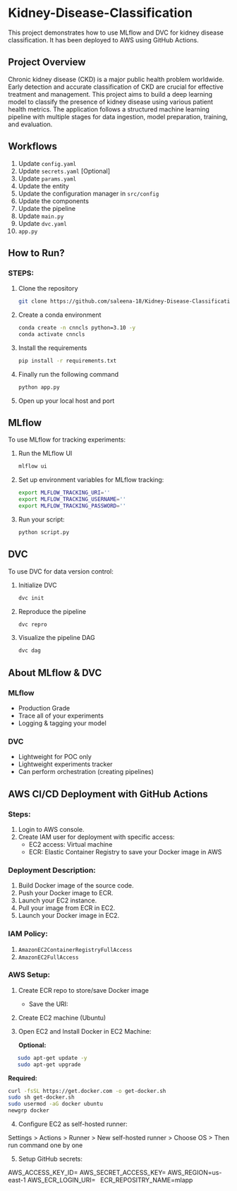 # Kidney-Disease-Classification

This project demonstrates how to use MLflow and DVC for kidney disease classification. It has been deployed to AWS using GitHub Actions.

## Project Overview

Chronic kidney disease (CKD) is a major public health problem worldwide. Early detection and accurate classification of CKD are crucial for effective treatment and management. This project aims to build a deep learning model to classify the presence of kidney disease using various patient health metrics. The application follows a structured machine learning pipeline with multiple stages for data ingestion, model preparation, training, and evaluation.


## Workflows

1. Update `config.yaml`
2. Update `secrets.yaml` [Optional]
3. Update `params.yaml`
4. Update the entity
5. Update the configuration manager in `src/config`
6. Update the components
7. Update the pipeline
8. Update `main.py`
9. Update `dvc.yaml`
10. `app.py`

## How to Run?

### STEPS:

1. Clone the repository

    ```bash
    git clone https://github.com/saleena-18/Kidney-Disease-Classification
    ```

2. Create a conda environment

    ```bash
    conda create -n cnncls python=3.10 -y
    conda activate cnncls
    ```

3. Install the requirements

    ```bash
    pip install -r requirements.txt
    ```

4. Finally run the following command

    ```bash
    python app.py
    ```

5. Open up your local host and port

## MLflow

To use MLflow for tracking experiments:

1. Run the MLflow UI

    ```bash
    mlflow ui
    ```

2. Set up environment variables for MLflow tracking:

    ```bash
    export MLFLOW_TRACKING_URI=''
    export MLFLOW_TRACKING_USERNAME=''
    export MLFLOW_TRACKING_PASSWORD=''
    ```

3. Run your script:

    ```bash
    python script.py
    ```

## DVC

To use DVC for data version control:

1. Initialize DVC

    ```bash
    dvc init
    ```

2. Reproduce the pipeline

    ```bash
    dvc repro
    ```

3. Visualize the pipeline DAG

    ```bash
    dvc dag
    ```

## About MLflow & DVC

### MLflow

- Production Grade
- Trace all of your experiments
- Logging & tagging your model

### DVC

- Lightweight for POC only
- Lightweight experiments tracker
- Can perform orchestration (creating pipelines)

## AWS CI/CD Deployment with GitHub Actions

### Steps:

1. Login to AWS console.
2. Create IAM user for deployment with specific access:
   - EC2 access: Virtual machine
   - ECR: Elastic Container Registry to save your Docker image in AWS

### Deployment Description:

1. Build Docker image of the source code.
2. Push your Docker image to ECR.
3. Launch your EC2 instance.
4. Pull your image from ECR in EC2.
5. Launch your Docker image in EC2.

### IAM Policy:

1. `AmazonEC2ContainerRegistryFullAccess`
2. `AmazonEC2FullAccess`

### AWS Setup:

1. Create ECR repo to store/save Docker image
   - Save the URI: ` `
2. Create EC2 machine (Ubuntu)
3. Open EC2 and Install Docker in EC2 Machine:

   **Optional:**

```bash
   sudo apt-get update -y
   sudo apt-get upgrade
```

   **Required:**

```bash
curl -fsSL https://get.docker.com -o get-docker.sh
sudo sh get-docker.sh
sudo usermod -aG docker ubuntu
newgrp docker
```

4. Configure EC2 as self-hosted runner:

Settings > Actions > Runner > New self-hosted runner > Choose OS > Then run command one by one

5. Setup GitHub secrets:

AWS_ACCESS_KEY_ID=
AWS_SECRET_ACCESS_KEY=
AWS_REGION=us-east-1
AWS_ECR_LOGIN_URI=` `
ECR_REPOSITRY_NAME=mlapp






